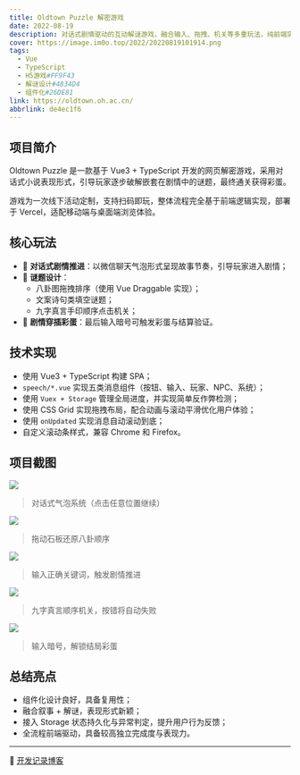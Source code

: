 ```yaml
---
title: Oldtown Puzzle 解密游戏
date: 2022-08-19
description: 对话式剧情驱动的互动解谜游戏，融合输入、拖拽、机关等多重玩法，纯前端实现
cover: https://image.im0o.top/2022/20220819101914.png
tags:
  - Vue
  - TypeScript
  - H5游戏#FF9F43
  - 解谜设计#4834D4
  - 组件化#26DE81
link: https://oldtown.oh.ac.cn/
abbrlink: de4ec1f6
---
```


<!-- 项目正文内容，可支持 Markdown 格式 / Project content below, supports Markdown format -->

## 项目简介

Oldtown Puzzle 是一款基于 Vue3 + TypeScript 开发的网页解密游戏，采用对话式小说表现形式，引导玩家逐步破解嵌套在剧情中的谜题，最终通关获得彩蛋。

游戏为一次线下活动定制，支持扫码即玩，整体流程完全基于前端逻辑实现，部署于 Vercel，适配移动端与桌面端浏览体验。

## 核心玩法

- 💬 **对话式剧情推进**：以微信聊天气泡形式呈现故事节奏，引导玩家进入剧情；
- 🧩 **谜题设计**：
  - 八卦图拖拽排序（使用 Vue Draggable 实现）；
  - 文案诗句类填空谜题；
  - 九字真言手印顺序点击机关；
- 📜 **剧情穿插彩蛋**：最后输入暗号可触发彩蛋与结算验证。

## 技术实现

- 使用 Vue3 + TypeScript 构建 SPA；
- `speech/*.vue` 实现五类消息组件（按钮、输入、玩家、NPC、系统）；
- 使用 `Vuex + Storage` 管理全局进度，并实现简单反作弊检测；
- 使用 CSS Grid 实现拖拽布局，配合动画与滚动平滑优化用户体验；
- 使用 `onUpdated` 实现消息自动滚动到底；
- 自定义滚动条样式，兼容 Chrome 和 Firefox。

## 项目截图

![](https://image.im0o.top/2024/202505181005626.png)
> 对话式气泡系统（点击任意位置继续）

![](https://image.im0o.top/2024/202505181005099.png)
> 拖动石板还原八卦顺序

![](https://image.im0o.top/2025/202505181005665.png)
> 输入正确关键词，触发剧情推进

![](https://image.im0o.top/2025/202505181006702.png)
> 九字真言顺序机关，按错将自动失败

![](https://image.im0o.top/2025/202505181006472.png)
> 输入暗号，解锁结局彩蛋

## 总结亮点

- 组件化设计良好，具备复用性；
- 融合叙事 + 解谜，表现形式新颖；
- 接入 Storage 状态持久化与异常判定，提升用户行为反馈；
- 全流程前端驱动，具备较高独立完成度与表现力。

---

📄 [开发记录博客](https://blog.im0o.top/posts/abfffc1b.html)